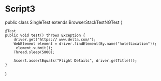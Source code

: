# Script3

public class SingleTest extends BrowserStackTestNGTest {

    @Test
    public void test() throws Exception {
        driver.get("https:// www.delta.com/");
        WebElement element = driver.findElement(By.name("hotelLocation"));
         element.submit();
        Thread.sleep(5000);

        Assert.assertEquals("Flight Details", driver.getTitle());
    }
}
